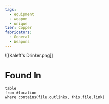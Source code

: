 ```yaml
---
tags:
  - equipment
  - weapon
  - unique
tier: Copper
fabricators:
  - General
  - Weapons
---
```

![[Kaleff's Drinker.png]]
# Found In
```dataview
table
from #location 
where contains(file.outlinks, this.file.link)
```
